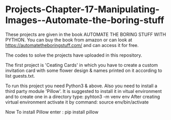 # Projects-Chapter-17-Manipulating-Images--Automate-the-boring-stuff

These projects are given in the book AUTOMATE THE BORING STUFF WITH PYTHON. You can buy the book from amazon or can look at https://automatetheboringstuff.com/ and can access it for free.

The codes to solve the projects have uploaded in this repository.

The first project is 'Ceating Cards' in which you have to create a custom invitation card with some flower design & names printed on it according to list guests.txt.

To run this project you need Python3 & above.
Also you need to install a third party module 'Pillow'.
It is suggested to install it in vitual environment and to create one in a directory type:
 pyhton3 -m venv env 
After creating virtual environment activate it by command:
 source env/bin/activate
 
Now To install Pillow enter : pip install pillow


